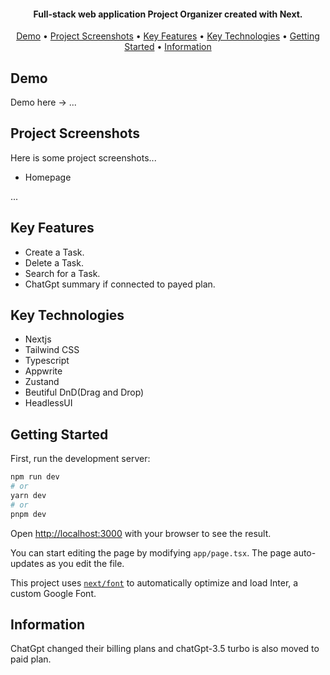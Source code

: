 <h4 align="center">
   Full-stack web application Project Organizer created with Next.
</h4>


<p align="center">
  <a href="#demo">Demo</a> •
  <a href="#project-screenshots">Project Screenshots</a> •
  <a href="#key-features">Key Features</a> •
  <a href="#key-technologies">Key Technologies</a> •
  <a href="#gettingStarted">Getting Started</a> •
  <a href="information">Information</a>
</p>

## Demo

Demo here -> ...

## Project Screenshots

Here is some project screenshots...

- Homepage

...
<!-- ![](https://github.com/kivanov22/Airbnb-Clone-2023/blob/main/project-photos/homepage.png) -->


## Key Features
- Create a Task.
- Delete a Task.
- Search for a Task.
- ChatGpt summary if connected to payed plan.

## Key Technologies
- Nextjs
- Tailwind CSS
- Typescript
- Appwrite
- Zustand
- Beutiful DnD(Drag and Drop)
- HeadlessUI

## Getting Started

First, run the development server:

```bash
npm run dev
# or
yarn dev
# or
pnpm dev
```


Open [http://localhost:3000](http://localhost:3000) with your browser to see the result.

You can start editing the page by modifying `app/page.tsx`. The page auto-updates as you edit the file.

This project uses [`next/font`](https://nextjs.org/docs/basic-features/font-optimization) to automatically optimize and load Inter, a custom Google Font.



## Information 

ChatGpt changed their billing plans and chatGpt-3.5 turbo is also moved to paid plan.


